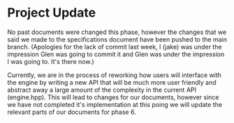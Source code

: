 # Project Update


No past documents were changed this phase, however the changes that we said we made to the specifications document have been pushed to the main branch. (Apologies for the lack of commit last week, I (jake) was under the impression Glen was going to commit it and Glen was under the impression I was going to. It's there now.)

Currently, we are in the process of reworking how users will interface with the engine by writing a new API that will be much more user friendly and abstract away a large amount of the complexity in the current API (engine.hpp). This will lead to changes for our documents, however since we have not completed it's implementation at this poing we will update the relevant parts of our documents for phase 6. 

